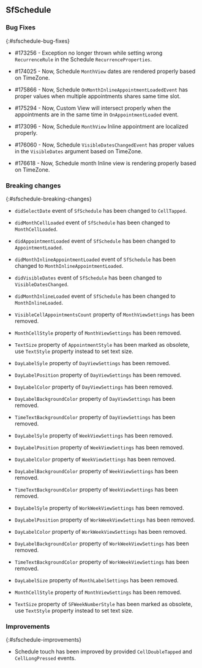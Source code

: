 ## SfSchedule

### Bug Fixes

{:#sfschedule-bug-fixes}

* \#173256  -  Exception no longer thrown while setting wrong `RecurrenceRule` in the Schedule `RecurrenceProperties`.

* \#174025  -  Now, Schedule `MonthView` dates are rendered properly based on TimeZone. 

* \#175866  -  Now, Schedule `OnMonthInlineAppointmentLoadedEvent` has proper values when multiple appointments shares same time slot.

* \#175294  -  Now, Custom View will intersect properly when the appointments are in the same time in `OnAppointmentLoaded` event.

* \#173096  - Now, Schedule `MonthView` Inline appointment are localized properly.

* \#176060  -  Now, Schedule `VisibleDatesChangedEvent` has proper values in the `VisibleDates` argument based on TimeZone.

* \#176618  -  Now, Schedule month Inline view is rendering properly based on TimeZone.

### Breaking changes

{:#sfschedule-breaking-changes}

* `didSelectDate` event of `SfSchedule` has been changed to `CellTapped`.

* `didMonthCellLoaded` event of `SfSchedule` has been changed to `MonthCellLoaded`.

* `didAppointmentLoaded` event of `SfSchedule` has been changed to `AppointmentLoaded`.

* `didMonthInlineAppointmentLoaded` event of `SfSchedule` has been changed to `MonthInlineAppointmentLoaded`.

* `didVisibleDates` event of `SfSchedule` has been changed to `VisibleDatesChanged`.

* `didMonthInlineLoaded` event of `SfSchedule` has been changed to `MonthInlineLoaded`.

* `VisibleCellAppointmentsCount` property of `MonthViewSettings` has been removed.

* `MonthCellStyle` property of `MonthViewSettings` has been removed.

*  `TextSize` property of `AppointmentStyle` has been marked as obsolete, use `TextStyle` property instead to set text size.

* `DayLabelSyle` property of `DayViewSettings` has been removed.

* `DayLabelPosition` property of `DayViewSettings` has been removed.

* `DayLabelColor` property of `DayViewSettings` has been removed.

* `DayLabelBackgroundColor` property of `DayViewSettings` has been removed.

* `TimeTextBackgroundColor` property of `DayViewSettings` has been removed.

* `DayLabelSyle` property of `WeekViewSettings` has been removed.

* `DayLabelPosition` property of `WeekViewSettings` has been removed.

* `DayLabelColor` property of `WeekViewSettings` has been removed.

* `DayLabelBackgroundColor` property of `WeekViewSettings` has been removed.

* `TimeTextBackgroundColor` property of `WeekViewSettings` has been removed.

* `DayLabelSyle` property of `WorkWeekViewSettings` has been removed.

* `DayLabelPosition` property of `WorkWeekViewSettings` has been removed.

* `DayLabelColor` property of `WorkWeekViewSettings` has been removed.

* `DayLabelBackgroundColor` property of `WorkWeekViewSettings` has been removed.

* `TimeTextBackgroundColor` property of `WorkWeekViewSettings` has been removed.

* `DayLabelSize` property of `MonthLabelSettings` has been removed.

* `MonthCellStyle` property of `MonthViewSettings` has been removed.

* `TextSize` property of `SFWeekNumberStyle` has been marked as obsolete, use `TextStyle` property instead to set text size.


### Improvements
{:#sfschedule-improvements} 

* Schedule touch has been improved by provided `CellDoubleTapped` and `CellLongPressed` events.


